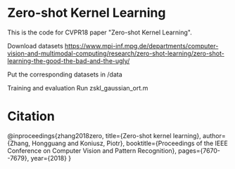 # Zero-shot Kernel Learning
This is the code for CVPR18 paper "Zero-shot Kernel Learning".

Download datasets 
https://www.mpi-inf.mpg.de/departments/computer-vision-and-multimodal-computing/research/zero-shot-learning/zero-shot-learning-the-good-the-bad-and-the-ugly/

Put the corresponding datasets in /data

Training and evaluation
Run zskl_gaussian_ort.m

# Citation
@inproceedings{zhang2018zero,
  title={Zero-shot kernel learning},
  author={Zhang, Hongguang and Koniusz, Piotr},
  booktitle={Proceedings of the IEEE Conference on Computer Vision and Pattern Recognition},
  pages={7670--7679},
  year={2018}
}
